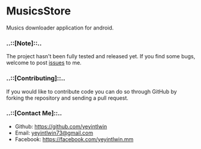# MusicsStore
Musics downloader application for android.

### ..::[Note]::..
The project hasn't been fully tested and released yet. If you find some bugs, welcome to post [issues](https://github.com/yeyintlwin/MusicsStore/issues) to me.

### ..::[Contributing]::..
If you would like to contribute code you can do so through GitHub by forking the repository and sending a pull request. 

### ..::[Contact Me]::..
- Github:   https://github.com/yeyintlwin
- Email:    yeyintlwin73@gmail.com
- Facebook: https://facebook.com/yeyintlwin.mm
